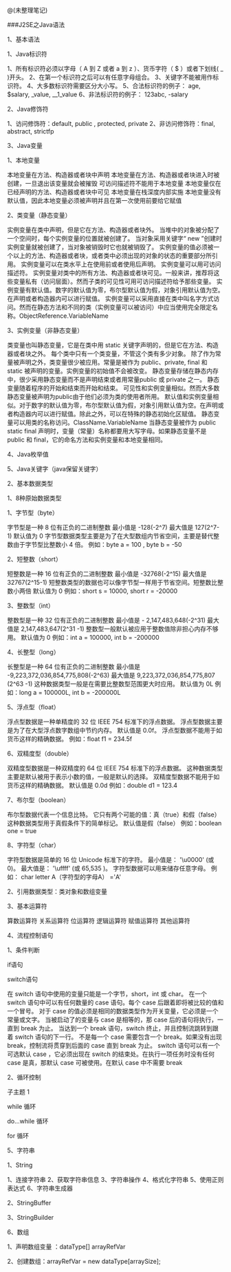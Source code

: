 @(未整理笔记)

###J2SE之Java语法

1、基本语法

1、Java标识符

1、所有标识符必须以字母（ A 到 Z 或者 a 到 z ）、货币字符（ $ ）或者下划线( _ )开头。
2、在第一个标识符之后可以有任意字母组合。
3、关键字不能被用作标识符。
4、大多数标识符需要区分大小写。
5、合法标识符的例子： age, $salary, _value, __1_value
6、非法标识符的例子： 123abc, -salary

2、Java修饰符

1、访问修饰符：default, public , protected, private
2、非访问修饰符：final, abstract, strictfp

 3、Java变量

1、本地变量

本地变量在方法、构造器或者块中声明
本地变量在方法、构造器或者块进入时被创建，一旦退出该变量就会被摧毁
可访问描述符不能用于本地变量
本地变量仅在已经声明的方法、构造器或者块中可见
本地变量在栈深度内部实施
本地变量没有默认值，因此本地变量必须被声明并且在第一次使用前要给它赋值

2、类变量（静态变量）

实例变量在类中声明，但是它在方法、构造器或者块外。
当堆中的对象被分配了一个空间时，每个实例变量的位置就被创建了。
当对象采用关键字“ new ”创建时实例变量就被创建了，当对象被销毁时它也就被销毁了。
实例变量的值必须被一个以上的方法、构造器或者块，或者类中必须出现的对象的状态的重要部分所引用。
实例变量可以在类水平上在使用前或者使用后声明。
实例变量可以用可访问描述符。
实例变量对类中的所有方法、构造器或者块可见。一般来讲，推荐将这些变量私有（访问层面）。然而子类的可见性可用可访问描述符给予那些变量。
实例变量有默认值。数字的默认值为零，布尔型默认值为假，对象引用默认值为空。在声明或者构造器内可以进行赋值。
实例变量可以采用直接在类中叫名字方式访问。然而在静态方法和不同的类（实例变量可以被访问）中应当使用完全限定名称。ObjectReference.VariableName

3、实例变量（非静态变量）

类变量也叫静态变量，它是在类中用 static 关键字声明的，但是它在方法、构造器或者块之外。
每个类中只有一个类变量，不管这个类有多少对象。
除了作为常量被声明之外，类变量很少被应用。常量是被作为 public、private, final 和 static 被声明的变量。实例变量的初始值不会被改变。
静态变量存储在静态内存中，很少采用静态变量而不是声明结束或者用常量public 或 private 之一。
静态变量随着程序的开始和结束而开始和结束。
可见性和实例变量相似。然而大多数静态变量被声明为public由于他们必须为类的使用者所用。
默认值和实例变量相似。对于数字的默认值为零，布尔型默认值为假，对象引用默认值为空。在声明或者构造器内可以进行赋值。除此之外，可以在特殊的静态初始化区赋值。
静态变量可以用类的名称访问。ClassName.VariableName
当静态变量被作为 public static final 声明时，变量（常量）名称都要用大写字母。如果静态变量不是 public 和 final，它的命名方法和实例变量和本地变量相同。

4、Java枚举值

5、Java关键字（java保留关键字）

2、基本数据类型

1、8种原始数据类型

1、字节型（byte）

字节型是一种 8 位有正负的二进制整数
最小值是 -128(-2^7)
最大值是 127(2^7-1)
默认值为 0
字节型数据类型主要是为了在大型数组内节省空间，主要是替代整数由于字节型比整数小 4 倍。
例如：byte a = 100 , byte b = -50

2、短整数（short）

短整数是一种 16 位有正负的二进制整数
最小值是 -32768(-2^15)
最大值是 32767(2^15-1)
短整数类型的数据也可以像字节型一样用于节省空间。短整数比整数小两倍
默认值为 0
例如：short s = 10000, short r = -20000

3、整数型（int）

整数型是一种 32 位有正负的二进制整数
最小值是 - 2,147,483,648(-2^31)
最大值是 2,147,483,647(2^31 -1)
整数型一般默认被应用于整数值除非担心内存不够用。
默认值为 0
例如：int a = 100000, int b = -200000

4、长整型（long）

长整型是一种 64 位有正负的二进制整数
最小值是 -9,223,372,036,854,775,808(-2^63)
最大值是 9,223,372,036,854,775,807 (2^63 -1)
这种数据类型一般是在需要比整数型范围更大时应用。
默认值为 0L
例如：long a = 100000L, int b = -200000L

5、浮点型（float）

浮点型数据是一种单精度的 32 位 IEEE 754 标准下的浮点数据。
浮点型数据主要是为了在大型浮点数字数组中节约内存。
默认值是 0.0f。
浮点型数据不能用于如货币这样的精确数据。
例如：float f1 = 234.5f

6、双精度型（double）

双精度型数据是一种双精度的 64 位 IEEE 754 标准下的浮点数据。
这种数据类型主要是默认被用于表示小数的值，一般是默认的选择。
双精度型数据不能用于如货币这样的精确数据。
默认值是 0.0d
例如：double d1 = 123.4

7、布尔型（boolean）

布尔型数据代表一个信息比特。
它只有两个可能的值：真（true）和假（false）
这种数据类型用于真假条件下的简单标记。
默认值是假（false）
例如：boolean one = true

8、字符型（char）

字符型数据是简单的 16 位 Unicode 标准下的字符。
最小值是： '\u0000' (或 0)。
最大值是： '\uffff' (或 65,535 )。
字符型数据可以用来储存任意字母。
例如： char letter A（字符型的字母A） ='A'

 2、引用数据类型：类对象和数组变量

3、基本运算符

算数运算符
关系运算符
位运算符
逻辑运算符
赋值运算符
其他运算符

4、流程控制语句

1、条件判断

if语句

 switch语句

在 switch 语句中使用的变量只能是一个字节，short，int 或 char。
在一个 switch 语句中可以有任何数量的 case 语句。每个 case 后跟着即将被比较的值和一个冒号。
对于 case 的值必须是相同的数据类型作为开关变量，它必须是一个常量或文字。
当被启动了的变量与 case 是相等的，那 case 后的语句将执行，一直到 break 为止。
当达到一个 break 语句，switch 终止，并且控制流跳转到跟着 switch 语句的下一行。
不是每一个 case 需要包含一个 break。如果没有出现 break，控制流将贯穿到后面的 case 直到 break 为止。
switch 语句可以有一个可选默认 case ，它必须出现在 switch 的结束处。在执行一项任务时没有任何 case 是真，那默认 case 可被使用。在默认 case 中不需要 break

 2、循环控制

子主题 1

while 循环

do...while 循环

for 循环

 5、字符串

1、String

1、连接字符串
2、获取字符串信息
3、字符串操作
4、格式化字符串
5、使用正则表达式
6、字符串生成器

 2、StringBuffer

 3、StringBuilder

 6、数组

1、声明数组变量 ：dataType[] arrayRefVar

 2、创建数组：arrayRefVar = new dataType[arraySize];
